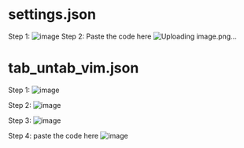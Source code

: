 # settings.json
Step 1:
![image](https://github.com/user-attachments/assets/ae584f16-dbe8-41d2-a3d3-2959dfe9efa8)
Step 2:
Paste the code here
![Uploading image.png…]()


# tab_untab_vim.json

Step 1:
![image](https://github.com/user-attachments/assets/5c799754-c279-494d-a421-2b365d9e6c88)

Step 2:
![image](https://github.com/user-attachments/assets/1069c78d-37d8-4ae8-b25f-fa0e76a60187)

Step 3:
![image](https://github.com/user-attachments/assets/44e7890b-c508-44f9-872f-c487d93aca49)

Step 4:
paste the code here
![image](https://github.com/user-attachments/assets/b4bdf999-89ed-4e0f-86fa-e5ba8f6e7d3b)
